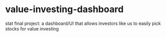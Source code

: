 # value-investing-dashboard
stat final project: a dashboard/UI that allows investors like us to easily pick stocks for value investing
